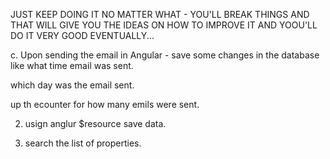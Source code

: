 JUST KEEP DOING IT NO MATTER WHAT - YOU'LL BREAK THINGS AND THAT WILL GIVE YOU THE IDEAS  ON HOW TO IMPROVE IT AND YOOU'LL DO IT  VERY GOOD EVENTUALLY...


c. Upon sending the email in Angular - save some changes in the database like 
what time email was sent. 

which day was the email sent. 


up th ecounter for how many emils were sent. 


2. usign anglur $resource save data. 




3. search the list of properties. 